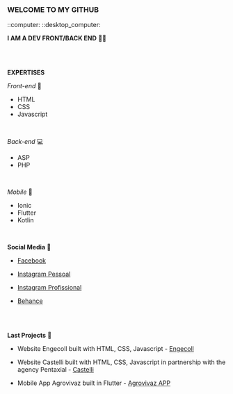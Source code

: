 <H3>WELCOME TO MY GITHUB</h3> ::computer: ::desktop_computer:

<b>I AM A DEV FRONT/BACK END</b>  :man_technologist:

<br><br>

<b>EXPERTISES</b>

<i>Front-end</i> :palm_tree:

- HTML
- CSS
- Javascript

<br>

<i>Back-end</i> :computer:

- ASP
- PHP

<br>

<i>Mobile</i> :mobile_phone_off:

- Ionic
- Flutter
- Kotlin

<br>

<b>Social Media</b> :bookmark:

- <a href="https://www.facebook.com/dariosalles" target="_blank">Facebook</a> 

- <a href="https://www.instagram.com/dariosalles/" target="_blank">Instagram Pessoal</a> 

- <a href="https://www.instagram.com/dsxweb_/" target="_blank">Instagram Profissional</a>

- <a href="https://www.behance.net/dariosalles" target="_blank">Behance</a>

  <br><br>

<b>Last Projects</b> :briefcase:

- Website Engecoll built with HTML, CSS, Javascript - <a href="http://www.engecoll.com.br" target="_blank">Engecoll</a>
- Website Castelli built with HTML, CSS, Javascript in partnership with the agency Pentaxial - <a href="http://www.pentaxialroot.com.br/dario/castelli/" target="_blank">Castelli</a>

- Mobile App Agrovivaz built in Flutter - <a href="https://play.google.com/store/apps/details?id=com.dsxweb.agrovivaz&hl=pt&gl=US" target="_blank">Agrovivaz APP</a>
